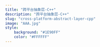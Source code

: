 ```yaml
---
title: "跨平台抽象层-C++"
description: "跨平台抽象层-C++"
slug: "cross-platform-abstract-layer-cpp"
image: "AAA.jpg"
style:
    background: "#1E90FF"
    color: "#FFFFFF"
---
```


